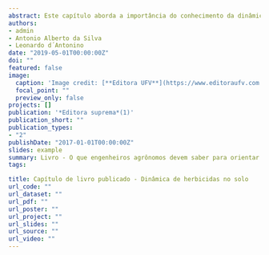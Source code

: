 ```yaml
---
abstract: Este capítulo aborda a importância do conhecimento da dinâmica de herbicidas no solo antes da recomendação, envolvelndo possíveis danos em culturas subsequentes, o solo, a microbiota, as águas subterrâneas e ao homem. 
authors:
- admin
- Antonio Alberto da Silva
- Leonardo d´Antonino
date: "2019-05-01T00:00:00Z"
doi: ""
featured: false
image:
  caption: 'Image credit: [**Editora UFV**](https://www.editoraufv.com.br/produto/o-que-engenheiros-agronomos-devem-saber-para-orientar-corretamente-o-uso-de-pro/1771092)'
  focal_point: ""
  preview_only: false
projects: []
publication: '*Editora suprema*(1)'
publication_short: ""
publication_types:
- "2"
publishDate: "2017-01-01T00:00:00Z"
slides: example
summary: Livro - O que engenheiros agrônomos devem saber para orientar corretamente o uso de pordutos fitossanitários - Cap. Dinâmica de herbicidas no solo
tags:

title: Capítulo de livro publicado - Dinâmica de herbicidas no solo
url_code: ""
url_dataset: ""
url_pdf: ""
url_poster: ""
url_project: ""
url_slides: ""
url_source: ""
url_video: ""
---
```





